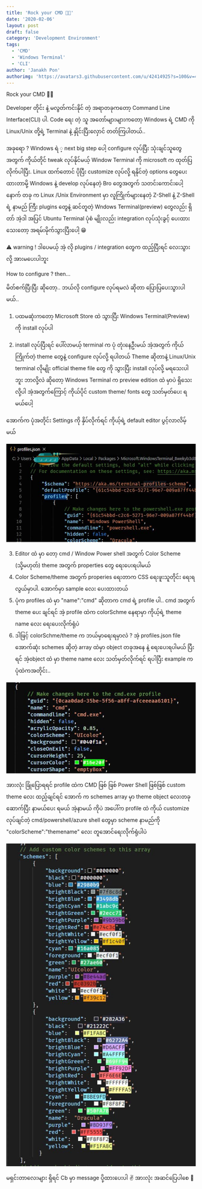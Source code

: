 ```yaml
---
title: 'Rock your CMD 🎊🎊'
date: '2020-02-06'
layout: post
draft: false
category: 'Development Environment'
tags:
  - 'CMD'
  - 'Windows Terminal'
  - 'CLI'
author: 'Janakh Pon'
authorimg: 'https://avatars3.githubusercontent.com/u/42414925?s=100&v=4'
---
```



Rock your CMD 🎊🎊

Developer တိုင်း နဲ့ မလွတ်ကင်းနိုင် တဲ့ အရာတခုကတော့ Command Line Interface(CLI) ပါ. Code ရေး တဲ့ သူ အတော်များများကတော့ Windows ရဲ့ CMD ကို Linux/Unix တို့ရဲ့ Terminal နဲ့ နှိုင်းပြီးလှောင် တတ်ကြပါတယ်..

အခုရော ?
Windows ရဲ ့ next big step ပေါ့ configure လုပ်ပြီး သုံးချင်သူတွေ အတွက် ကိုယ်တိုင် tweak လုပ်နိုင်မယ့် Window Terminal ကို microsoft က ထုတ်ပြလိုက်ပါပြီး.
Linux ထက်တောင် ပိုပြီး customize လုပ်လို့ ရနိုင်တဲ့ options တွေပေးထားတာမို့ Windows နဲ့ develop လုပ်နေတဲ့ Bro တွေအတွက် သတင်းကောင်းပေါ့
နောက် တခု က Linux /Unix Environment မှာ လူကြိုက်များနေတဲ့ Z-Shell နဲ့ Z-Shell ရဲ့ နာမည် ကြီး plugins တွေနဲ့ ဆင်တူတဲ့ Wndows Terminal(preview) တွေလည်း ရှိတာ် အဲ့ဒါ အပြင် Ubuntu Terminal ပုံစံ မျိုးလည်း integration လုပ်သုံးခွင့် ပေးထားသေးတော့ အရမ်းမိုက်သွားပြီးပေါ့ 😁

⚠️ warning ! ဒါပေမယ့် အဲ့ လို plugins / integration တွေက ထည့်ပြီးရင် လေးသွားလို့ အားမပေးပါဘူး

How to configure ? then...

မိတ်စက်ပြီးပြီး ဆိုတော့.. ဘယ်လို configure လုပ်ရမလဲ ဆိုတာ ပြောပြပေးသွားပါမယ်..

1. ပထမဆုံးကတော့ Microsoft Store ထဲ သွားပြီး Windows Terminal(Preview) ကို install လုပ်ပါ

2. install လုပ်ပြီးရင် ပေါ်လာမယ့် terminal က ပုံ တုံးနေဦးမယ် အဲ့အတွက် ကိုယ်ကြိုက်တဲ့ theme တွေနဲ့ configure လုပ်လို့ ရပါတယ်
Theme ဆိုတာနဲ့ Linux/Unix terminal လိုမျိုး official theme file တွေ ကို သွားပြီး install လုပ်လို့ မရသေးပါဘူး ဘာလို့လဲ ဆိုတော့ Windows Terminal က preview edition ထဲ မှာပဲ ရှိသေးလို့ပါ
အဲ့အတွက်ကြောင့် ကိုယ်ပိုင် custom theme/ fonts တွေ သတ်မှတ်ပေး ရမယ်ပေါ့

အောက်က ပုံအတိုင်း Settings ကို နှိပ်လိုက်ရင် ကိုယ့်ရဲ့ default editor ပွင့်လာလိမ့်မယ်

![step 1](./84116712_477902886163295_2428579778530377728_n.jpg)

3. Editor ထဲ မှာ တော့ cmd / Window Power shell အတွက် Color Scheme (သို့မဟုတ်) theme အတွက် properties တွေ ရေးပေးရပါမယ်
4. Color Scheme/theme အတွက် properies ရေးတာက CSS ရေးဖူးသူတိုင်း ရေးရလွယ်မှာပါ. အောက်မှာ sample လေး ပေးထားတယ်
5. ပုံက profiles ထဲ မှာ "name":"cmd" ဆိုတာက cmd ရဲ့ profile ပါ.. cmd အတွက် theme ပေး ချင်ရင် အဲ့ profile ထဲက colorSchme နေရာမှာ ကိုယ့်ရဲ့ theme name လေး ရေးပေးလိုက်ရုံပဲ
6. ဒါဖြင့် colorSchme/theme က ဘယ်မှာရေးရမှာလဲ ? အဲ့ profiles.json file အောက်ဆုံး schemes ဆိုတဲ့ array ထဲမှာ object တခုအနေ နဲ့ ရေးပေးရပါမယ် ပြီးရင် အဲ့object ထဲ မှာ theme name လေး သတ်မှတ်လိုက်ရင် ရပါပြီး
example က ပုံထဲကအတိုင်း..

![step 2](./84680424_477902889496628_6043919760373055488_n.jpg)


အားလုံး ခြုံပြောရရင်
profile ထဲက CMD ဖြစ် ဖြစ် Power Shell ဖြစ်ဖြစ် custom theme လေး ထည့်ချင်ရင် အောက် က schemes array မှာ theme object လေးတခု ဆောက်ပြီး နာမယ်ပေး ရမယ် အဲ့နာမယ် ကိုပဲ အပေါ်က profile ထဲ ကိုယ် customize လုပ်ချင်တဲ့ cmd/powershell/azure shell တွေမှာ scheme နာမည်ကို "colorScheme":"themename" လေး တူအောင်ရေးလိုက်ရုံပါပဲ

![overall](./84357143_477902922829958_1559745273649954816_n.jpg)

မရှင်းတာလေးများ ရှိရင် Cb မှာ message ပို့ထားပေးပါ ✌️
အားလုံး အဆင်ပြေပါစေ 🙏




